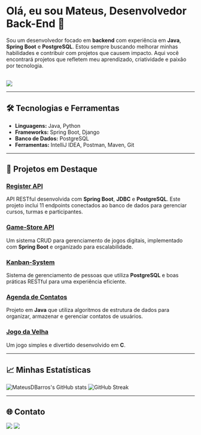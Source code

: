 # Olá, eu sou Mateus, Desenvolvedor Back-End 🚀

Sou um desenvolvedor focado em **backend** com experiência em **Java**, **Spring Boot** e **PostgreSQL**. Estou sempre buscando melhorar minhas habilidades e contribuir com projetos que causem impacto. Aqui você encontrará projetos que refletem meu aprendizado, criatividade e paixão por tecnologia.

<div style="display: inline_block"><br>
  <a href="https://skillicons.dev">
    <img src="https://skillicons.dev/icons?i=python,java,spring,postgres,git" />
  </a>
</div>

---

## 🛠 Tecnologias e Ferramentas
- **Linguagens:** Java, Python
- **Frameworks:** Spring Boot, Django
- **Banco de Dados:** PostgreSQL
- **Ferramentas:** IntelliJ IDEA, Postman, Maven, Git

---

## 🚀 Projetos em Destaque

### [Register API](https://github.com/MateusDBarros/Teste-Backend)
API RESTful desenvolvida com **Spring Boot**, **JDBC** e **PostgreSQL**. Este projeto inclui 11 endpoints conectados ao banco de dados para gerenciar cursos, turmas e participantes.

### [Game-Store API](https://github.com/MateusDBarros/game-store-api)
Um sistema CRUD para gerenciamento de jogos digitais, implementado com **Spring Boot** e organizado para escalabilidade.

### [Kanban-System](https://github.com/MateusDBarros/KanbanSystem)
Sistema de gerenciamento de pessoas que utiliza **PostgreSQL** e boas práticas RESTful para uma experiência eficiente.

### [Agenda de Contatos](https://github.com/MateusDBarros/AgendaJava)
Projeto em **Java** que utiliza algoritmos de estrutura de dados para organizar, armazenar e gerenciar contatos de usuários.

### [Jogo da Velha](https://github.com/MateusDBarros/tic-tac-toe)
Um jogo simples e divertido desenvolvido em **C**.

---

## 📈 Minhas Estatísticas

![MateusDBarros's GitHub stats](https://github-readme-stats.vercel.app/api?username=MateusDBarros&theme=github_dark&show_icons=true&hide_border=true)
![GitHub Streak](https://github-readme-streak-stats.herokuapp.com?user=MateusDBarros&theme=github-dark-dimmed&hide_border=true)

---

## 🌐 Contato

<a href="https://www.linkedin.com/in/mateus-barros13" target="_blank"><img src="https://img.shields.io/badge/-LinkedIn-%230077B5?style=for-the-badge&logo=linkedin&logoColor=white" target="_blank"></a>
<a href="mailto:mb685212@gmail.com"><img src="https://img.shields.io/badge/-Gmail-%23333?style=for-the-badge&logo=gmail&logoColor=white" target="_blank"></a>
